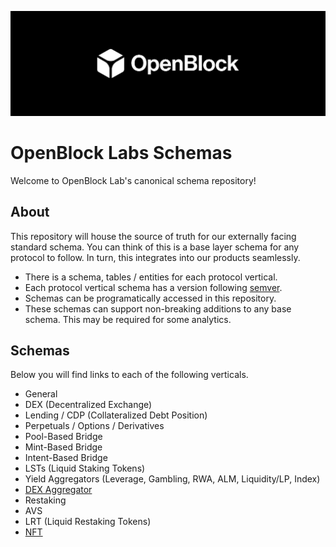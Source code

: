 [![OBL](./docs/images/obl-logo.jpeg)](https://www.openblocklabs.com/)
# OpenBlock Labs Schemas

Welcome to OpenBlock Lab's canonical schema repository!

## About

This repository will house the source of truth for our externally facing standard schema. You can think of this is a base layer schema for any protocol to follow. In turn, this integrates into our products seamlessly.

- There is a schema, tables / entities for each protocol vertical.
- Each protocol vertical schema has a version following [semver](https://semver.org/).
- Schemas can be programatically accessed in this repository.
- These schemas can support non-breaking additions to any base schema. This may be required for some analytics.

## Schemas

Below you will find links to each of the following verticals.

- General
- DEX (Decentralized Exchange)
- Lending / CDP (Collateralized Debt Position)
- Perpetuals / Options / Derivatives
- Pool-Based Bridge
- Mint-Based Bridge
- Intent-Based Bridge
- LSTs (Liquid Staking Tokens)
- Yield Aggregators (Leverage, Gambling, RWA, ALM, Liquidity/LP, Index)
- [DEX Aggregator](./schemas/dex-aggregator/SCHEMA.md)
- Restaking
- AVS
- LRT (Liquid Restaking Tokens)
- [NFT](./schemas/nft/SCHEMA.md)

